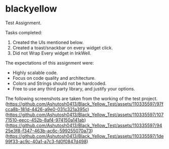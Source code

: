 # blackyellow

Test Assignment.

Tasks completed:
1. Created the UIs mentioned below.
2. Created a toast/snackbar on every widget click.
3. Did not Wrap Every widget in InkWell.

The expectations of this assignment were:
- Highly scalable code.
- Focus on code quality and architecture.
- Colors and Strings should not be hardcoded.
- Free to use any third party library, and justify your options.

The following screenshots are taken from the working of the test project.
(https://github.com/Ashutosh0413/Black_Yellow_Test/assets/110335597/97fcca8b-181d-4426-a9e0-031c321a395c)
(https://github.com/Ashutosh0413/Black_Yellow_Test/assets/110335597/10771510-eecc-452b-8af4-974150a141ab)
(https://github.com/Ashutosh0413/Black_Yellow_Test/assets/110335597/9425e3f8-f347-463b-ac6c-599255070a73)
(https://github.com/Ashutosh0413/Black_Yellow_Test/assets/110335597/1de99f33-ac9c-40a1-a7c3-fd0f0847d498)





